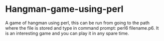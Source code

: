 # Hangman-game-using-perl
A game of hangman using perl, this can be run from going to the path where the file is stored and type in command prompt: perl6 filename.p6.
It is an interesting game and you can play it in any spare time.
